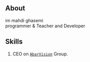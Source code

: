  ## About
<p>im mahdi ghasemi<br>
programmer & Teacher and Developer</p>

## Skills
1. CEO on <a href='https://github.com/abarvision/' target="_blank">`AbarVision`</a> Group.
